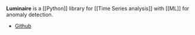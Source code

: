 __Luminaire__ is a [[Python]] library for [[Time Series analysis]] with [[ML]] for anomaly detection.

- [Github](https://github.com/zillow/luminaire)